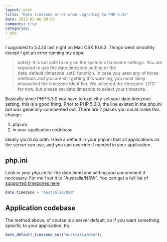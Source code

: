 ```yaml
---
layout: post
title: "Date timezone error when upgrading to PHP 5.3+"
date: 2013-05-06 09:03
comments: true
categories:
- php
---
```

I upgraded to 5.4.14 last night on Mac OSX 10.8.3. Things went smoothly except I got an error running my apps:

> date(): It is not safe to rely on the system's timezone settings. You are *required* to use the date.timezone setting or the date_default_timezone_set() function. In case you used any of those methods and you are still getting this warning, you most likely misspelled the timezone identifier. We selected the timezone 'UTC' for now, but please set date.timezone to select your timezone.

Basically since PHP 5.3.0 you have to explicitly set your date.timezone setting, this is a good thing. Prior to PHP 5.3.0, the line existed in the php.ini but was generally commented out. There are 2 places you could make this change.

1. php.ini
2. in your application codebase

Ideally you'd do both. Have a default in your php.ini that all applications on the server can use, and you can override if needed in your application.

## php.ini
Look in your _php.ini_ for the date.timezone setting and uncomment if necessary. For me I set it to "Australia/NSW". You can get a full list of [supported timezones here](http://us3.php.net/manual/en/timezones.php)

```php
date.timezone = "Australia/NSW"
```

## Application codebase
The method above, of course is a server default, so if you want something specific to your application, try:

```php
date_default_timezone_set("Australia/NSW");
```
